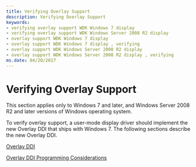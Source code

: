 ```yaml
---
title: Verifying Overlay Support
description: Verifying Overlay Support
keywords:
- verifying overlay support WDK Windows 7 display
- verifying overlay support WDK Windows Server 2008 R2 display
- overlay support WDK Windows 7 display
- overlay support WDK Windows 7 display , verifying
- overlay support WDK Windows Server 2008 R2 display
- overlay support WDK Windows Server 2008 R2 display , verifying
ms.date: 04/20/2017
---
```


# Verifying Overlay Support


This section applies only to Windows 7 and later, and Windows Server 2008 R2 and later versions of Windows operating system.

To verify overlay support, a user-mode display driver should implement the new Overlay DDI that ships with Windows 7. The following sections describe the new Overlay DDI.

[Overlay DDI](overlay-ddi.md)

[Overlay DDI Programming Considerations](overlay-ddi-programming-considerations.md)

 

 





